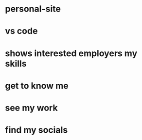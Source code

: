 # personal-site
# vs code
# shows interested employers my skills
# get to know me
# see my work 
# find my socials
